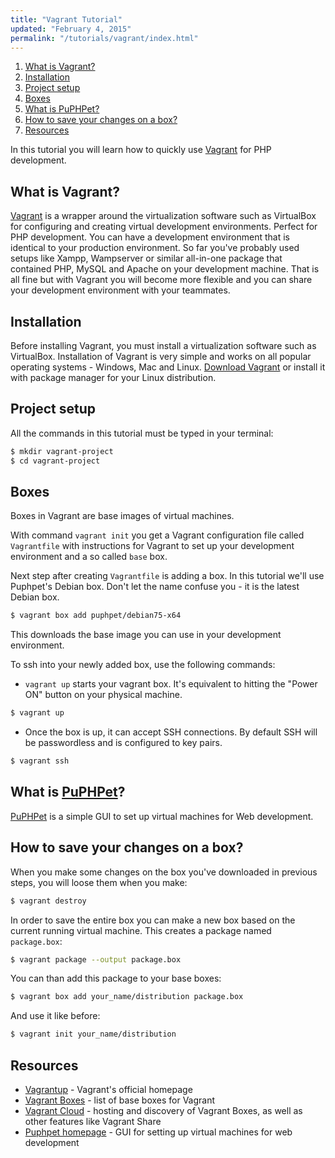 ```yaml
---
title: "Vagrant Tutorial"
updated: "February 4, 2015"
permalink: "/tutorials/vagrant/index.html"
---
```


1. [What is Vagrant?](#what-is-vagrant)
2. [Installation](#installation)
3. [Project setup](#project-setup)
4. [Boxes](#boxes)
5. [What is PuPHPet?](#what-is-puphpet)
6. [How to save your changes on a box?](#how-to-save-your-changes-on-a-box)
7. [Resources](#resources)

In this tutorial you will learn how to quickly use [Vagrant] for PHP development.

## What is Vagrant?

[Vagrant] is a wrapper around the virtualization software such as VirtualBox for configuring and creating virtual development environments. Perfect for PHP development. You can have a development environment that is identical to your production environment. So far you've probably used setups like Xampp, Wampserver or similar all-in-one package that contained PHP, MySQL and Apache on your development machine. That is all fine but with Vagrant you will become more flexible and you can share your development environment with your teammates.

## Installation

Before installing Vagrant, you must install a virtualization software such as VirtualBox. Installation of Vagrant is very simple and works on all popular operating systems - Windows, Mac and Linux. [Download Vagrant][download] or install it with package manager for your Linux distribution.

## Project setup

All the commands in this tutorial must be typed in your terminal:

```bash
$ mkdir vagrant-project
$ cd vagrant-project
```

## Boxes

Boxes in Vagrant are base images of virtual machines.

With command `vagrant init` you get a Vagrant configuration file called `Vagrantfile` with instructions for Vagrant to set up your development environment and a so called `base` box.


Next step after creating `Vagrantfile` is adding a box. In this tutorial we'll use Puphpet's Debian box. Don't let the name confuse you - it is the latest Debian box.

```bash
$ vagrant box add puphpet/debian75-x64
```

This downloads the base image you can use in your development environment.

To ssh into your newly added box, use the following commands:

- `vagrant up` starts your vagrant box. It's equivalent to hitting the "Power ON" button on your physical machine.

```bash
$ vagrant up
```

- Once the box is up, it can accept SSH connections. By default SSH will be passwordless and is configured to key pairs.

```bash
$ vagrant ssh
```

## What is [PuPHPet]?

[PuPHPet] is a simple GUI to set up virtual machines for Web development.

## How to save your changes on a box?

When you make some changes on the box you've downloaded in previous steps, you will loose them when you make:
```bash
$ vagrant destroy
```

In order to save the entire box you can make a new box based on the current running virtual machine. This creates a package named `package.box`:

```bash
$ vagrant package --output package.box
```

You can than add this package to your base boxes:

```bash
$ vagrant box add your_name/distribution package.box
```

And use it like before:

```bash
$ vagrant init your_name/distribution
```

## Resources

* [Vagrantup](http://vagrantup.com) - Vagrant's official homepage
* [Vagrant Boxes](http://vagrantbox.es/) - list of base boxes for Vagrant
* [Vagrant Cloud](https://vagrantcloud.com/) - hosting and discovery of Vagrant Boxes, as well as other features like Vagrant Share
* [Puphpet homepage](https://puphpet.com/) - GUI for setting up virtual machines for web development

[Vagrant]: http://vagrantup.com
[download]: http://www.vagrantup.com/downloads
[PuPHPet]: https://puphpet.com/
